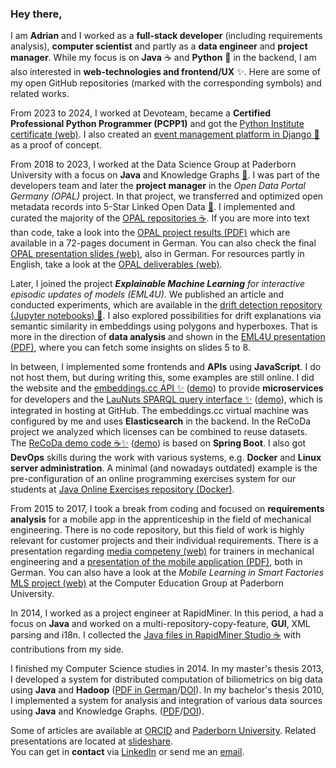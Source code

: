 ### Hey there,

I am **Adrian** and I worked as a **full-stack developer** (including requirements analysis), **computer scientist** and partly as a **data engineer** and **project manager**.
While my focus is on **Java** ☕ and **Python** 🐍 in the backend, I am also interested in **web-technologies and frontend/UX** ✨.
Here are some of my open GitHub repositories (marked with the corresponding symbols) and related works.

From 2023 to 2024, I worked at Devoteam, became a **Certified Professional Python Programmer (PCPP1)** and got the [Python Institute certificate (web)](https://verify.openedg.org/?id=bkLN.JUZr.VMOk).
I also created an [event management platform in Django 🐍](https://github.com/adibaba/django-events?tab=readme-ov-file#readme) as a proof of concept.

From 2018 to 2023, I worked at the Data Science Group at Paderborn University with a focus on **Java** and Knowledge Graphs [🤔](https://dice-research.org/news/2022-07-26_Learn-RDF/).
I was part of the developers team and later the **project manager** in the *Open Data Portal Germany (OPAL)* project.
In that project, we transferred and optimized open metadata records into 5-Star Linked Open Data [🤔](https://5stardata.info/).
I implemented and curated the majority of the [OPAL repositories ☕](https://github.com/projekt-opal/doc#repositories).
If you are more into text than code, take a look into the [OPAL project results (PDF)](https://arxiv.org/pdf/2105.03161.pdf) which are available in a 72-pages document in German.
You can also check the final [OPAL presentation slides (web)](https://projekt-opal.github.io/doc/final-presentation/Praesentation/), also in German.
For resources partly in English, take a look at the [OPAL deliverables (web)](https://github.com/projekt-opal/doc/tree/master/deliverables).

Later, I joined the project ***Explainable Machine Learning** for interactive episodic updates of models (EML4U)*.
We published an article and conducted experiments, which are available in the [drift detection repository (Jupyter notebooks) 🐍](https://github.com/EML4U/Drift-detector-comparison#readme).
I also explored possibilities for drift explanations via semantic similarity in embeddings using polygons and hyperboxes.
That is more in the direction of **data analysis** and shown in the [EML4U presentation (PDF)](https://eml4u.github.io/assets/img/EML4U_final_presentation.pdf), where you can fetch some insights on slides 5 to 8.

In between, I implemented some frontends and **APIs** using **JavaScript**.
I do not host them, but during writing this, some examples are still online.
I did the website and the [embeddings.cc API ✨](https://github.com/dice-group/embeddings.cc) ([demo](https://embeddings.cc/api)) to provide **microservices** for developers and the [LauNuts SPARQL query interface ✨](https://github.com/adibaba/LauNuts/tree/github.io) ([demo](https://adibaba.github.io/LauNuts/#sparql)), which is integrated in hosting at GitHub.
The embeddings.cc virtual machine was configured by me and uses **Elasticsearch** in the backend.
In the ReCoDa project we analyzed which licenses can be combined to reuse datasets.
The [ReCoDa demo code ☕✨](https://github.com/dice-group/ReCoDa/tree/demo/) ([demo](https://dice-research.org/ReCoDa)) is based on **Spring Boot**.
I also got **DevOps** skills during the work with various systems, e.g. **Docker** and **Linux server administration**.
A minimal (and nowadays outdated) example is the pre-configuration of an online programming exercises system for our students at [Java Online Exercises repository (Docker)](https://github.com/dice-group/JavaOnlineExercises).

From 2015 to 2017, I took a break from coding and focused on **requirements analysis** for a mobile app in the apprenticeship in the field of mechanical engineering.
There is no code repository, but this field of work is highly relevant for customer projects and their individual requirements.
There is a presentation regarding [media competeny (web)](https://adibaba.github.io/MLS/Workshop-1/Praesentation) for trainers in mechanical engineering and a [presentation of the mobile application (PDF)](https://cs.uni-paderborn.de/fileadmin-eim/informatik/fg/ddi/Forschung/Projekte/MLS/MLS-Anwenderworkshop-2017.pdf), both in German.
You can also have a look at the *Mobile Learning in Smart Factories* [MLS project (web)](https://cs.uni-paderborn.de/ddi/forschungsprojekte/abgeschlossene-projekte/mls) at the Computer Education Group at Paderborn University.

In 2014, I worked as a project engineer at RapidMiner.
In this period, a had a focus on **Java** and worked on a multi-repository-copy-feature, **GUI**, XML parsing and i18n.
I collected the [Java files in RapidMiner Studio ☕](https://adibaba.github.io/rapidminer-studio/) with contributions from my side.

I finished my Computer Science studies in 2014.
In my master's thesis 2013, I developed a system for distributed computation of biliometrics on big data using **Java** and **Hadoop**
([PDF in German](https://digital.ub.uni-paderborn.de/download/pdf/2424565.pdf)/[DOI](https://doi.org/10.17619/UNIPB/1-88)).
In my bachelor's thesis 2010, I implemented a system for analysis and integration of various data sources using **Java** and Knowledge Graphs.
([PDF](https://digital.ub.uni-paderborn.de/download/pdf/2424552.pdf)/[DOI](https://doi.org/10.17619/UNIPB/1-87)).

Some of articles are available at [ORCID](https://orcid.org/0000-0002-6575-807X) and [Paderborn University](https://go.upb.de/wilke).
Related presentations are located at [slideshare](https://de.slideshare.net/adrianwilke).  
You can get in **contact** via [LinkedIn](https://www.linkedin.com/in/adrianwilke/) or send me an [email](http://adrianwilke.de/).

<!--
https://github.com/dice-group/dice-website/blob/9534fe4d876b254509316ac3dfe5c6252dd2cda3/pages/news/2022-07-26_Learn-RDF.mdx
-->
